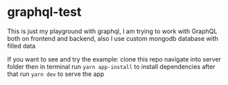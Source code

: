# graphql-test
This is just my playground with graphql, I am trying to work with GraphQL both on frontend and backend, also I use custom mongodb database with filled data

If you want to see and try the example:
clone this repo
navigate into server folder
then in terminal run `yarn app-install` to install dependencies
after that run `yarn dev` to serve the app

